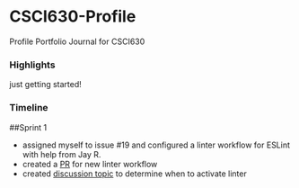 # CSCI630-Profile
Profile Portfolio Journal for CSCI630

### Highlights

just getting started!

### Timeline

##Sprint 1

- assigned myself to issue #19 and configured a linter workflow for ESLint with help from Jay R.
- created a [PR](https://github.com/ChicoState/PantryNode/pull/40) for new linter workflow
- created [discussion topic](https://github.com/ChicoState/PantryNode/discussions/42) to determine when to activate linter
